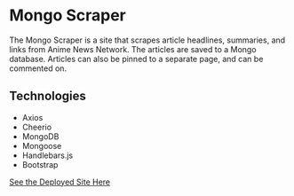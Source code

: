 # Mongo Scraper

The Mongo Scraper is a site that scrapes article headlines, summaries, and links from Anime News Network. The articles are saved to a Mongo database. Articles can also be pinned to a separate page, and can be commented on.

## Technologies
* Axios
* Cheerio
* MongoDB
* Mongoose
* Handlebars.js
* Bootstrap

[See the Deployed Site Here](https://mongo-scraper-5-3.herokuapp.com)